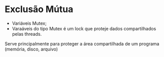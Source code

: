 # Exclusão Mútua
 - Variáveis Mutex;
 - Varaáveis do tipo Mutex é um lock que proteje dados compartilhados pelas threads.

Serve principalmente para proteger a área compartilhada de um programa (memória, disco, arquivo)
